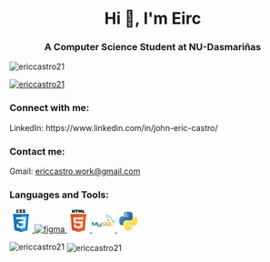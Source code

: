 <h1 align="center">Hi 👋, I'm Eirc</h1>
<h3 align="center">A Computer Science Student at NU-Dasmariñas</h3>

<p align="left"> <img src="https://komarev.com/ghpvc/?username=ericcastro21&label=Profile%20views&color=0e75b6&style=flat" alt="ericcastro21" /> </p>

<p align="left"> <a href="https://github.com/ryo-ma/github-profile-trophy"><img src="https://github-profile-trophy.vercel.app/?username=ericcastro21" alt="ericcastro21" /></a> </p>



<h3 align="left">Connect with me:</h3> 
<p>LinkedIn: https://www.linkedin.com/in/john-eric-castro/</p>
<h3 align="left">Contact me:</h3> 
<p>Gmail: <a href="mailto:ericcastro.work@gmail.com">ericcastro.work@gmail.com</a></p>
<p align="left">
</p>

<h3 align="left">Languages and Tools:</h3>
<p align="left"> <a href="https://www.w3schools.com/css/" target="_blank" rel="noreferrer"> <img src="https://raw.githubusercontent.com/devicons/devicon/master/icons/css3/css3-original-wordmark.svg" alt="css3" width="40" height="40"/> </a> <a href="https://www.figma.com/" target="_blank" rel="noreferrer"> <img src="https://www.vectorlogo.zone/logos/figma/figma-icon.svg" alt="figma" width="40" height="40"/> </a> <a href="https://www.w3.org/html/" target="_blank" rel="noreferrer"> <img src="https://raw.githubusercontent.com/devicons/devicon/master/icons/html5/html5-original-wordmark.svg" alt="html5" width="40" height="40"/> </a> <a href="https://www.mysql.com/" target="_blank" rel="noreferrer"> <img src="https://raw.githubusercontent.com/devicons/devicon/master/icons/mysql/mysql-original-wordmark.svg" alt="mysql" width="40" height="40"/> </a> <a href="https://www.python.org" target="_blank" rel="noreferrer"> <img src="https://raw.githubusercontent.com/devicons/devicon/master/icons/python/python-original.svg" alt="python" width="40" height="40"/> </a> </p>

<p><img align="left" src="https://github-readme-stats.vercel.app/api/top-langs?username=ericcastro21&show_icons=true&locale=en&layout=compact" alt="ericcastro21" /></p>

<p>&nbsp;<img align="center" src="https://github-readme-stats.vercel.app/api?username=ericcastro21&show_icons=true&locale=en" alt="ericcastro21" /></p>

